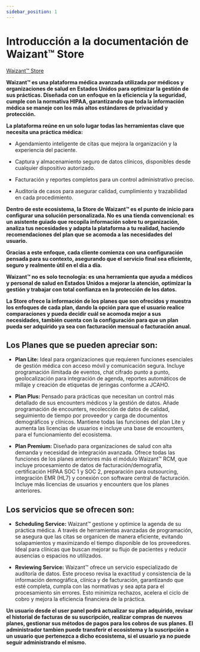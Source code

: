 ```yaml
---
sidebar_position: 1
---
```


# Introducción a la documentación de Waizant™ Store

[Waizant™ Store](https://www.waizant.com)

**Waizant™ es una plataforma médica avanzada utilizada por médicos y organizaciones de salud en Estados Unidos para optimizar la gestión de sus prácticas. Diseñada con un enfoque en la eficiencia y la seguridad, cumple con la normativa HIPAA, garantizando que toda la información médica se maneje con los más altos estándares de privacidad y protección.**

**La plataforma reúne en un solo lugar todas las herramientas clave que necesita una práctica médica:**

- Agendamiento inteligente de citas que mejora la organización y la experiencia del paciente.

- Captura y almacenamiento seguro de datos clínicos, disponibles desde cualquier dispositivo autorizado.

- Facturación y reportes completos para un control administrativo preciso.

- Auditoría de casos para asegurar calidad, cumplimiento y trazabilidad en cada procedimiento.

**Dentro de este ecosistema, la Store de Waizant™ es el punto de inicio para configurar una solución personalizada. No es una tienda convencional: es un asistente guiado que recopila información sobre tu organización, analiza tus necesidades y adapta la plataforma a tu realidad, haciendo recomendaciones del plan que se acomoda a las necesidades del usuario.**

**Gracias a este enfoque, cada cliente comienza con una configuración pensada para su contexto, asegurando que el servicio final sea eficiente, seguro y realmente útil en el día a día.**

**Waizant™ no es solo tecnología: es una herramienta que ayuda a médicos y personal de salud en Estados Unidos a mejorar la atención, optimizar la gestión y trabajar con total confianza en la protección de los datos.**

**La Store ofrece la información de los planes que son ofrecidos y muestra los enfoques de cada plan, dando la opción para que el usuario realice comparaciones y pueda decidir cuál se acomoda mejor a sus necesidades, también cuenta con la configuración para que un plan pueda ser adquirido ya sea con facturación mensual o facturación anual.**

## **Los Planes que se pueden apreciar son:**

- **Plan Lite:** Ideal para organizaciones que requieren funciones esenciales de gestión médica con acceso móvil y comunicación segura. Incluye programación ilimitada de eventos, chat cifrado punto a punto, geolocalización para integración de agenda, reportes automáticos de millaje y creación de etiquetas de jeringas conforme a JCAHO.

- **Plan Plus:** Pensado para prácticas que necesitan un control más detallado de sus encounters médicos y la gestión de datos. Añade programación de encounters, recolección de datos de calidad, seguimiento de tiempo por proveedor y carga de documentos demográficos y clínicos. Mantiene todas las funciones del plan Lite y aumenta las licencias de usuarios e incluye una base de encounters, para el funcionamiento del ecosistema.

- **Plan Premium:** Diseñado para organizaciones de salud con alta demanda y necesidad de integración avanzada. Ofrece todas las funciones de los planes anteriores más el módulo Waizant™ RCM, que incluye procesamiento de datos de facturación/demografía, certificación HIPAA SOC 1 y SOC 2, preparación para outsourcing, integración EMR (HL7) y conexión con software central de facturación. Incluye más licencias de usuarios y encounters que los planes anteriores.

## **Los servicios que se ofrecen son:**

- **Scheduling Service:** Waizant™ gestione y optimice la agenda de su práctica médica. A través de herramientas avanzadas de programación, se asegura que las citas se organicen de manera eficiente, evitando solapamientos y maximizando el tiempo disponible de los proveedores. Ideal para clínicas que buscan mejorar su flujo de pacientes y reducir ausencias o espacios no utilizados.

- **Reviewing Service:** Waizant™ ofrece un servicio especializado de auditoría de datos. Este proceso revisa la exactitud y consistencia de la información demográfica, clínica y de facturación, garantizando que esté completa, cumpla con las normativas y sea apta para el procesamiento sin errores. Esto minimiza rechazos, acelera el ciclo de cobro y mejora la eficiencia financiera de la práctica.

**Un usuario desde el user panel podrá actualizar su plan adquirido, revisar el historial de facturas de su suscripción, realizar compras de nuevos planes, gestionar sus métodos de pagos para los cobros de sus planes. El administrador tambien puede transferir el ecosistema y la suscripción a un usuario que pertenezca a dicho ecosistema, si el usuario ya no puede seguir administrando el mismo.**
